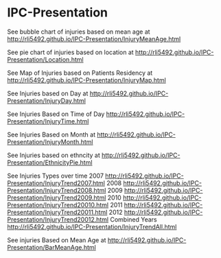 IPC-Presentation
================
See bubble chart of injuries based on mean age at http://rli5492.github.io/IPC-Presentation/InjuryMeanAge.html

See pie chart of injuries based on location at http://rli5492.github.io/IPC-Presentation/Location.html

See Map of Injuries based on Patients Residency at http://rli5492.github.io/IPC-Presentation/InjuryMap.html

See Injuries based on Day at http://rli5492.github.io/IPC-Presentation/InjuryDay.html

See Injuries Based on Time of Day http://rli5492.github.io/IPC-Presentation/InjuryTime.html

See Injuries Based on Month at http://rli5492.github.io/IPC-Presentation/InjuryMonth.html

See Injuries based on ethncity at http://rli5492.github.io/IPC-Presentation/EthnicityPie.html

See Injuries Types over time 
2007
http://rli5492.github.io/IPC-Presentation/InjuryTrend2007.html
2008
http://rli5492.github.io/IPC-Presentation/InjuryTrend2008.html
2009
http://rli5492.github.io/IPC-Presentation/InjuryTrend2009.html
2010
http://rli5492.github.io/IPC-Presentation/InjuryTrend20010.html
2011
http://rli5492.github.io/IPC-Presentation/InjuryTrend20011.html
2012
http://rli5492.github.io/IPC-Presentation/InjuryTrend20012.html
Combined Years
http://rli5492.github.io/IPC-Presentation/InjuryTrendAll.html

See injuries Based on Mean Age at http://rli5492.github.io/IPC-Presentation/BarMeanAge.html

